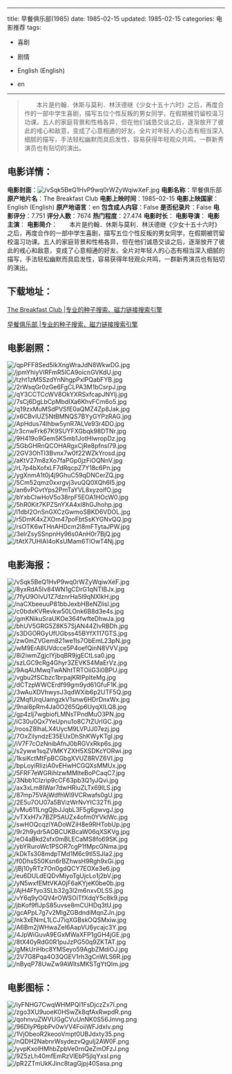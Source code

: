 
---
title: 早餐俱乐部(1985)
date: 1985-02-15
updated: 1985-02-15
categories: 电影推荐
tags:
- 喜剧
- 剧情

- English (English)
- en
---


> 　　本片是约翰．休斯与莫利．林沃德继《少女十五十六时》之后，再度合作的一部中学生喜剧，描写五位个性反叛的男女同学，在假期被罚留校温习功课。五人的家庭背景和性格各异，但在他们诚恳交谈之后，逐渐放开了彼此的戒心和敌意，变成了心意相通的好友。全片对年轻人的心态有相当深入细腻的描写，手法轻松幽默而具启发性，容易获得年轻观众共鸣，一群新秀演员也有贴切的演出。

## **电影详情**：

**电影封面**：<img src="https://image.tmdb.org/t/p/w200/vSqk5BeQ1HvP9wq0rWZyWqiwXeF.jpg" alt="/vSqk5BeQ1HvP9wq0rWZyWqiwXeF.jpg" title="/vSqk5BeQ1HvP9wq0rWZyWqiwXeF.jpg">
**电影名称**：早餐俱乐部
**原产地片名**：The Breakfast Club
**电影上映时间**：1985-02-15
**电影上映国家**：English (English)
**原产地语言**：en
**包含成人内容**：False
**是否纪录片**：False
**电影评分**：7.751
**评分人数**：7674
**热门程度**：27.474
**电影时长**：
**电影导演**：
**电影主演**：
**电影简介**：　　本片是约翰．休斯与莫利．林沃德继《少女十五十六时》之后，再度合作的一部中学生喜剧，描写五位个性反叛的男女同学，在假期被罚留校温习功课。五人的家庭背景和性格各异，但在他们诚恳交谈之后，逐渐放开了彼此的戒心和敌意，变成了心意相通的好友。全片对年轻人的心态有相当深入细腻的描写，手法轻松幽默而具启发性，容易获得年轻观众共鸣，一群新秀演员也有贴切的演出。

## **下载地址**：
[The Breakfast Club |专业的种子搜索、磁力链接搜索引擎](https://movie.amd794.com:2083/?search=The%20Breakfast%20Club&ordering=&mode=match_phrase&page_size=10&page=1)

[早餐俱乐部 |专业的种子搜索、磁力链接搜索引擎](https://movie.amd794.com:2083/?search=%E6%97%A9%E9%A4%90%E4%BF%B1%E4%B9%90%E9%83%A8&ordering=&mode=match_phrase&page_size=10&page=1)
 

## **电影剧照**：
<img src="https://image.tmdb.org/t/p/original/qpPFF8Sed5lkXngWraJdN8WkwDG.jpg" alt="/qpPFF8Sed5lkXngWraJdN8WkwDG.jpg" title="/qpPFF8Sed5lkXngWraJdN8WkwDG.jpg"><img src="https://image.tmdb.org/t/p/original/jpmYhiyVIRFmR5lCA9oicnGVKdU.jpg" alt="/jpmYhiyVIRFmR5lCA9oicnGVKdU.jpg" title="/jpmYhiyVIRFmR5lCA9oicnGVKdU.jpg"><img src="https://image.tmdb.org/t/p/original/tzht1zMSSzdYnNhgpPxlPQabFYB.jpg" alt="/tzht1zMSSzdYnNhgpPxlPQabFYB.jpg" title="/tzht1zMSSzdYnNhgpPxlPQabFYB.jpg"><img src="https://image.tmdb.org/t/p/original/2rWsqGr0zGe6FgCLPA3M1bCsrpJ.jpg" alt="/2rWsqGr0zGe6FgCLPA3M1bCsrpJ.jpg" title="/2rWsqGr0zGe6FgCLPA3M1bCsrpJ.jpg"><img src="https://image.tmdb.org/t/p/original/qY3CCTCcWV8OkYXRSxfcapJNYlj.jpg" alt="/qY3CCTCcWV8OkYXRSxfcapJNYlj.jpg" title="/qY3CCTCcWV8OkYXRSxfcapJNYlj.jpg"><img src="https://image.tmdb.org/t/p/original/7sCj6DgLbCpMbdIXa6KhvFCm6o5.jpg" alt="/7sCj6DgLbCpMbdIXa6KhvFCm6o5.jpg" title="/7sCj6DgLbCpMbdIXa6KhvFCm6o5.jpg"><img src="https://image.tmdb.org/t/p/original/q19zxMuMSdPVSfE0aQMZ4Zp8Jak.jpg" alt="/q19zxMuMSdPVSfE0aQMZ4Zp8Jak.jpg" title="/q19zxMuMSdPVSfE0aQMZ4Zp8Jak.jpg"><img src="https://image.tmdb.org/t/p/original/x6CBvIUZ5NtBMNQS7BYyGYPzRAG.jpg" alt="/x6CBvIUZ5NtBMNQS7BYyGYPzRAG.jpg" title="/x6CBvIUZ5NtBMNQS7BYyGYPzRAG.jpg"><img src="https://image.tmdb.org/t/p/original/ApHdus74lhbw5ynR7ALVe93r4DO.jpg" alt="/ApHdus74lhbw5ynR7ALVe93r4DO.jpg" title="/ApHdus74lhbw5ynR7ALVe93r4DO.jpg"><img src="https://image.tmdb.org/t/p/original/r3cnwFrk67K9SUYFXGbqk98DTNr.jpg" alt="/r3cnwFrk67K9SUYFXGbqk98DTNr.jpg" title="/r3cnwFrk67K9SUYFXGbqk98DTNr.jpg"><img src="https://image.tmdb.org/t/p/original/9H419o9Gem5K5mb1JotHIwropDz.jpg" alt="/9H419o9Gem5K5mb1JotHIwropDz.jpg" title="/9H419o9Gem5K5mb1JotHIwropDz.jpg"><img src="https://image.tmdb.org/t/p/original/5GbGHRnQCOHARgxCjRe8pfnsI79.jpg" alt="/5GbGHRnQCOHARgxCjRe8pfnsI79.jpg" title="/5GbGHRnQCOHARgxCjRe8pfnsI79.jpg"><img src="https://image.tmdb.org/t/p/original/2GV3OhTI3Bvnx7w0f22WZkYrosd.jpg" alt="/2GV3OhTI3Bvnx7w0f22WZkYrosd.jpg" title="/2GV3OhTI3Bvnx7w0f22WZkYrosd.jpg"><img src="https://image.tmdb.org/t/p/original/aKtV27m8zXo7faPGp0jzFiOQNnV.jpg" alt="/aKtV27m8zXo7faPGp0jzFiOQNnV.jpg" title="/aKtV27m8zXo7faPGp0jzFiOQNnV.jpg"><img src="https://image.tmdb.org/t/p/original/rL7p4bXofxLF7dRqcpZ7Y18c6Pn.jpg" alt="/rL7p4bXofxLF7dRqcpZ7Y18c6Pn.jpg" title="/rL7p4bXofxLF7dRqcpZ7Y18c6Pn.jpg"><img src="https://image.tmdb.org/t/p/original/ygXnmA1t0j4j9GhuC59qDNCerZQ.jpg" alt="/ygXnmA1t0j4j9GhuC59qDNCerZQ.jpg" title="/ygXnmA1t0j4j9GhuC59qDNCerZQ.jpg"><img src="https://image.tmdb.org/t/p/original/5Cm52qmz0xxrgvj3vuQQ0XQh6l5.jpg" alt="/5Cm52qmz0xxrgvj3vuQQ0XQh6l5.jpg" title="/5Cm52qmz0xxrgvj3vuQQ0XQh6l5.jpg"><img src="https://image.tmdb.org/t/p/original/an6vPGvtYps2PmTaYVL8xyzoifO.jpg" alt="/an6vPGvtYps2PmTaYVL8xyzoifO.jpg" title="/an6vPGvtYps2PmTaYVL8xyzoifO.jpg"><img src="https://image.tmdb.org/t/p/original/bYxbClwHoV5o38rpF5EOA1HOcW0.jpg" alt="/bYxbClwHoV5o38rpF5EOA1HOcW0.jpg" title="/bYxbClwHoV5o38rpF5EOA1HOcW0.jpg"><img src="https://image.tmdb.org/t/p/original/5hR0Kit7KPZSnYXA4xl8hGJhohp.jpg" alt="/5hR0Kit7KPZSnYXA4xl8hGJhohp.jpg" title="/5hR0Kit7KPZSnYXA4xl8hGJhohp.jpg"><img src="https://image.tmdb.org/t/p/original/l1dbI2OnSnGXCzGwmoSBKD6VDOL.jpg" alt="/l1dbI2OnSnGXCzGwmoSBKD6VDOL.jpg" title="/l1dbI2OnSnGXCzGwmoSBKD6VDOL.jpg"><img src="https://image.tmdb.org/t/p/original/r5DmK4xZXOm47poFbtSsKYGNvQQ.jpg" alt="/r5DmK4xZXOm47poFbtSsKYGNvQQ.jpg" title="/r5DmK4xZXOm47poFbtSsKYGNvQQ.jpg"><img src="https://image.tmdb.org/t/p/original/rsOTK6wTHnAHDcm2l8mFTytaJPW.jpg" alt="/rsOTK6wTHnAHDcm2l8mFTytaJPW.jpg" title="/rsOTK6wTHnAHDcm2l8mFTytaJPW.jpg"><img src="https://image.tmdb.org/t/p/original/3elrZsySSnpnHy96s0AnH0r7BjQ.jpg" alt="/3elrZsySSnpnHy96s0AnH0r7BjQ.jpg" title="/3elrZsySSnpnHy96s0AnH0r7BjQ.jpg"><img src="https://image.tmdb.org/t/p/original/tAtX7UHlAI4oKsUMam6TIOwT4Nj.jpg" alt="/tAtX7UHlAI4oKsUMam6TIOwT4Nj.jpg" title="/tAtX7UHlAI4oKsUMam6TIOwT4Nj.jpg">

## **电影海报**：
<img src="https://image.tmdb.org/t/p/original/vSqk5BeQ1HvP9wq0rWZyWqiwXeF.jpg" alt="/vSqk5BeQ1HvP9wq0rWZyWqiwXeF.jpg" title="/vSqk5BeQ1HvP9wq0rWZyWqiwXeF.jpg"><img src="https://image.tmdb.org/t/p/original/8yxRdA5Iv84WN1gCDrG1qNTIBJx.jpg" alt="/8yxRdA5Iv84WN1gCDrG1qNTIBJx.jpg" title="/8yxRdA5Iv84WN1gCDrG1qNTIBJx.jpg"><img src="https://image.tmdb.org/t/p/original/7fyU9OIvU1Z7dznrHa5l9qNXIkH.jpg" alt="/7fyU9OIvU1Z7dznrHa5l9qNXIkH.jpg" title="/7fyU9OIvU1Z7dznrHa5l9qNXIkH.jpg"><img src="https://image.tmdb.org/t/p/original/naCXbeeuuP81bbJexbHBeNZlisl.jpg" alt="/naCXbeeuuP81bbJexbHBeNZlisl.jpg" title="/naCXbeeuuP81bbJexbHBeNZlisl.jpg"><img src="https://image.tmdb.org/t/p/original/c0bdxKVRevkw50LOnk6B8d3e4s.jpg" alt="/c0bdxKVRevkw50LOnk6B8d3e4s.jpg" title="/c0bdxKVRevkw50LOnk6B8d3e4s.jpg"><img src="https://image.tmdb.org/t/p/original/gmKNikuSraUKOe364fwfteDhwJa.jpg" alt="/gmKNikuSraUKOe364fwfteDhwJa.jpg" title="/gmKNikuSraUKOe364fwfteDhwJa.jpg"><img src="https://image.tmdb.org/t/p/original/bhUV5GRG5Z8K57SjAN44ZIvRBDh.jpg" alt="/bhUV5GRG5Z8K57SjAN44ZIvRBDh.jpg" title="/bhUV5GRG5Z8K57SjAN44ZIvRBDh.jpg"><img src="https://image.tmdb.org/t/p/original/s3DGORGyUfUGbss45BYfX117GTS.jpg" alt="/s3DGORGyUfUGbss45BYfX117GTS.jpg" title="/s3DGORGyUfUGbss45BYfX117GTS.jpg"><img src="https://image.tmdb.org/t/p/original/zw0mZVGem821we1Is7ObEmL23pN.jpg" alt="/zw0mZVGem821we1Is7ObEmL23pN.jpg" title="/zw0mZVGem821we1Is7ObEmL23pN.jpg"><img src="https://image.tmdb.org/t/p/original/wM9ErA8UVdcce5P4oefQinN8VVV.jpg" alt="/wM9ErA8UVdcce5P4oefQinN8VVV.jpg" title="/wM9ErA8UVdcce5P4oefQinN8VVV.jpg"><img src="https://image.tmdb.org/t/p/original/8i2iwmZgjcIYjbqBR9jgECtLsa0.jpg" alt="/8i2iwmZgjcIYjbqBR9jgECtLsa0.jpg" title="/8i2iwmZgjcIYjbqBR9jgECtLsa0.jpg"><img src="https://image.tmdb.org/t/p/original/szLGC9cRg4Ghyr3ZEVK54MaErVz.jpg" alt="/szLGC9cRg4Ghyr3ZEVK54MaErVz.jpg" title="/szLGC9cRg4Ghyr3ZEVK54MaErVz.jpg"><img src="https://image.tmdb.org/t/p/original/9AqAUMwqTwANhtTRTOiiG3i0BPU.jpg" alt="/9AqAUMwqTwANhtTRTOiiG3i0BPU.jpg" title="/9AqAUMwqTwANhtTRTOiiG3i0BPU.jpg"><img src="https://image.tmdb.org/t/p/original/vgbu2fSCbzc1brpajKRlPpIteMg.jpg" alt="/vgbu2fSCbzc1brpajKRlPpIteMg.jpg" title="/vgbu2fSCbzc1brpajKRlPpIteMg.jpg"><img src="https://image.tmdb.org/t/p/original/dCTzpWWCErdf99gm9yd61GfuF1K.jpg" alt="/dCTzpWWCErdf99gm9yd61GfuF1K.jpg" title="/dCTzpWWCErdf99gm9yd61GfuF1K.jpg"><img src="https://image.tmdb.org/t/p/original/3wAuXDVhwysJ3qdWXib6p2UTF5Q.jpg" alt="/3wAuXDVhwysJ3qdWXib6p2UTF5Q.jpg" title="/3wAuXDVhwysJ3qdWXib6p2UTF5Q.jpg"><img src="https://image.tmdb.org/t/p/original/2MqfUrqUamgzkV1snw6HDrDnxWx.jpg" alt="/2MqfUrqUamgzkV1snw6HDrDnxWx.jpg" title="/2MqfUrqUamgzkV1snw6HDrDnxWx.jpg"><img src="https://image.tmdb.org/t/p/original/9nai8pRm4Ja0O265Qp6UyqXlLQ8.jpg" alt="/9nai8pRm4Ja0O265Qp6UyqXlLQ8.jpg" title="/9nai8pRm4Ja0O265Qp6UyqXlLQ8.jpg"><img src="https://image.tmdb.org/t/p/original/gp4zlj7wgbiofLMNsTPndMuO3PN.jpg" alt="/gp4zlj7wgbiofLMNsTPndMuO3PN.jpg" title="/gp4zlj7wgbiofLMNsTPndMuO3PN.jpg"><img src="https://image.tmdb.org/t/p/original/iC30u0Qx7YeUpnu1o8C7tZUrlGC.jpg" alt="/iC30u0Qx7YeUpnu1o8C7tZUrlGC.jpg" title="/iC30u0Qx7YeUpnu1o8C7tZUrlGC.jpg"><img src="https://image.tmdb.org/t/p/original/roosZ8lhaLX4UycM9LVPJJ07ezj.jpg" alt="/roosZ8lhaLX4UycM9LVPJJ07ezj.jpg" title="/roosZ8lhaLX4UycM9LVPJJ07ezj.jpg"><img src="https://image.tmdb.org/t/p/original/7OxZilyndzE35EUxDhShKWyKTgI.jpg" alt="/7OxZilyndzE35EUxDhShKWyKTgI.jpg" title="/7OxZilyndzE35EUxDhShKWyKTgI.jpg"><img src="https://image.tmdb.org/t/p/original/iV7F7cOzNnibAfnJ0bRGVxRkp6s.jpg" alt="/iV7F7cOzNnibAfnJ0bRGVxRkp6s.jpg" title="/iV7F7cOzNnibAfnJ0bRGVxRkp6s.jpg"><img src="https://image.tmdb.org/t/p/original/s2yww1sqZVMKYZXH5XSDKcYORwi.jpg" alt="/s2yww1sqZVMKYZXH5XSDKcYORwi.jpg" title="/s2yww1sqZVMKYZXH5XSDKcYORwi.jpg"><img src="https://image.tmdb.org/t/p/original/1ksiKctMtFpBCGbgXVUZ8RVZ6VI.jpg" alt="/1ksiKctMtFpBCGbgXVUZ8RVZ6VI.jpg" title="/1ksiKctMtFpBCGbgXVUZ8RVZ6VI.jpg"><img src="https://image.tmdb.org/t/p/original/bpLoyiRIiziA0vEHwHCGQXsMMUx.jpg" alt="/bpLoyiRIiziA0vEHwHCGQXsMMUx.jpg" title="/bpLoyiRIiziA0vEHwHCGQXsMMUx.jpg"><img src="https://image.tmdb.org/t/p/original/5FRF7eWGRihlzwMMlteBoPCaqC7.jpg" alt="/5FRF7eWGRihlzwMMlteBoPCaqC7.jpg" title="/5FRF7eWGRihlzwMMlteBoPCaqC7.jpg"><img src="https://image.tmdb.org/t/p/original/3Nbb1Clzrip9cCF63pb3Q1yJQvi.jpg" alt="/3Nbb1Clzrip9cCF63pb3Q1yJQvi.jpg" title="/3Nbb1Clzrip9cCF63pb3Q1yJQvi.jpg"><img src="https://image.tmdb.org/t/p/original/ax3xLm8IWar7dwHRiuZLTx69lLS.jpg" alt="/ax3xLm8IWar7dwHRiuZLTx69lLS.jpg" title="/ax3xLm8IWar7dwHRiuZLTx69lLS.jpg"><img src="https://image.tmdb.org/t/p/original/87mp75VAjWdfhWl9VCRwafs0gU.jpg" alt="/87mp75VAjWdfhWl9VCRwafs0gU.jpg" title="/87mp75VAjWdfhWl9VCRwafs0gU.jpg"><img src="https://image.tmdb.org/t/p/original/2E5u7OU07a5BVizWrNvYIC32Tfi.jpg" alt="/2E5u7OU07a5BVizWrNvYIC32Tfi.jpg" title="/2E5u7OU07a5BVizWrNvYIC32Tfi.jpg"><img src="https://image.tmdb.org/t/p/original/vMu611LngQjbJJqbL3F5g6gwvgJ.jpg" alt="/vMu611LngQjbJJqbL3F5g6gwvgJ.jpg" title="/vMu611LngQjbJJqbL3F5g6gwvgJ.jpg"><img src="https://image.tmdb.org/t/p/original/vTXxH7x7BZP5AUZx4ofm0YVklWc.jpg" alt="/vTXxH7x7BZP5AUZx4ofm0YVklWc.jpg" title="/vTXxH7x7BZP5AUZx4ofm0YVklWc.jpg"><img src="https://image.tmdb.org/t/p/original/swHOQcqzlYADoWZiH8e9RHTobUp.jpg" alt="/swHOQcqzlYADoWZiH8e9RHTobUp.jpg" title="/swHOQcqzlYADoWZiH8e9RHTobUp.jpg"><img src="https://image.tmdb.org/t/p/original/9r2h9ydr5AOBCUKBcaW06qXSKVg.jpg" alt="/9r2h9ydr5AOBCUKBcaW06qXSKVg.jpg" title="/9r2h9ydr5AOBCUKBcaW06qXSKVg.jpg"><img src="https://image.tmdb.org/t/p/original/eO4aBkd2sfx0mBLECaMS8fo69SK.jpg" alt="/eO4aBkd2sfx0mBLECaMS8fo69SK.jpg" title="/eO4aBkd2sfx0mBLECaMS8fo69SK.jpg"><img src="https://image.tmdb.org/t/p/original/ybYRuroWc1PSOR7cgP1fMpcGNma.jpg" alt="/ybYRuroWc1PSOR7cgP1fMpcGNma.jpg" title="/ybYRuroWc1PSOR7cgP1fMpcGNma.jpg"><img src="https://image.tmdb.org/t/p/original/kDkTs308mdpTMd1M6c9tI5SJIa2.jpg" alt="/kDkTs308mdpTMd1M6c9tI5SJIa2.jpg" title="/kDkTs308mdpTMd1M6c9tI5SJIa2.jpg"><img src="https://image.tmdb.org/t/p/original/f0DhsS50Ksn6rBZhwsH9Rgh9xGi.jpg" alt="/f0DhsS50Ksn6rBZhwsH9Rgh9xGi.jpg" title="/f0DhsS50Ksn6rBZhwsH9Rgh9xGi.jpg"><img src="https://image.tmdb.org/t/p/original/jBj10yRTz7On0gdQCY7EOXe3e6.jpg" alt="/jBj10yRTz7On0gdQCY7EOXe3e6.jpg" title="/jBj10yRTz7On0gdQCY7EOXe3e6.jpg"><img src="https://image.tmdb.org/t/p/original/eu6DULdEQDvMiyoTgUjcLo1j2bV.jpg" alt="/eu6DULdEQDvMiyoTgUjcLo1j2bV.jpg" title="/eu6DULdEQDvMiyoTgUjcLo1j2bV.jpg"><img src="https://image.tmdb.org/t/p/original/yN5wxfEMtVKA0jF6aKYjeK0be0b.jpg" alt="/yN5wxfEMtVKA0jF6aKYjeK0be0b.jpg" title="/yN5wxfEMtVKA0jF6aKYjeK0be0b.jpg"><img src="https://image.tmdb.org/t/p/original/AjH4Ffyo3SLb32g3l2m6nxvDLSS.jpg" alt="/AjH4Ffyo3SLb32g3l2m6nxvDLSS.jpg" title="/AjH4Ffyo3SLb32g3l2m6nxvDLSS.jpg"><img src="https://image.tmdb.org/t/p/original/vY6q9yOQV4rOWSOiTfXdqY5c8k9.jpg" alt="/vY6q9yOQV4rOWSOiTfXdqY5c8k9.jpg" title="/vY6q9yOQV4rOWSOiTfXdqY5c8k9.jpg"><img src="https://image.tmdb.org/t/p/original/jbKof9flJpS85uvse8mCUHDq3tU.jpg" alt="/jbKof9flJpS85uvse8mCUHDq3tU.jpg" title="/jbKof9flJpS85uvse8mCUHDq3tU.jpg"><img src="https://image.tmdb.org/t/p/original/gcAPpL7g7v2MlgZGBdndiMqnZJn.jpg" alt="/gcAPpL7g7v2MlgZGBdndiMqnZJn.jpg" title="/gcAPpL7g7v2MlgZGBdndiMqnZJn.jpg"><img src="https://image.tmdb.org/t/p/original/nk3xENmL1LCJ7iqXGBskOQSMxiw.jpg" alt="/nk3xENmL1LCJ7iqXGBskOQSMxiw.jpg" title="/nk3xENmL1LCJ7iqXGBskOQSMxiw.jpg"><img src="https://image.tmdb.org/t/p/original/A6Bm2jWHwaZeI6AapVU6ycajc3Y.jpg" alt="/A6Bm2jWHwaZeI6AapVU6ycajc3Y.jpg" title="/A6Bm2jWHwaZeI6AapVU6ycajc3Y.jpg"><img src="https://image.tmdb.org/t/p/original/4JpWiGuvA9EGxMWaXFP1gGH4jGE.jpg" alt="/4JpWiGuvA9EGxMWaXFP1gGH4jGE.jpg" title="/4JpWiGuvA9EGxMWaXFP1gGH4jGE.jpg"><img src="https://image.tmdb.org/t/p/original/8tX40yRdG0R1puJzPG50q9ZKTAT.jpg" alt="/8tX40yRdG0R1puJzPG50q9ZKTAT.jpg" title="/8tX40yRdG0R1puJzPG50q9ZKTAT.jpg"><img src="https://image.tmdb.org/t/p/original/gMkUriHbc8YMSeyo59AgbZMdiOJ.jpg" alt="/gMkUriHbc8YMSeyo59AgbZMdiOJ.jpg" title="/gMkUriHbc8YMSeyo59AgbZMdiOJ.jpg"><img src="https://image.tmdb.org/t/p/original/2V7G8Pqa4O3QGEV1rh3gCnWLS6R.jpg" alt="/2V7G8Pqa4O3QGEV1rh3gCnWLS6R.jpg" title="/2V7G8Pqa4O3QGEV1rh3gCnWLS6R.jpg"><img src="https://image.tmdb.org/t/p/original/nByqP78UwZw9AWltsMKSTgYtQIm.jpg" alt="/nByqP78UwZw9AWltsMKSTgYtQIm.jpg" title="/nByqP78UwZw9AWltsMKSTgYtQIm.jpg">

## **电影图标**：
<img src="https://image.tmdb.org/t/p/original/iyFNHG7CwqWHMPQI1FsDjczZx7I.png" alt="/iyFNHG7CwqWHMPQI1FsDjczZx7I.png" title="/iyFNHG7CwqWHMPQI1FsDjczZx7I.png"><img src="https://image.tmdb.org/t/p/original/zgo3XU9uoeK0HSwZk8qfAxRwpdR.png" alt="/zgo3XU9uoeK0HSwZk8qfAxRwpdR.png" title="/zgo3XU9uoeK0HSwZk8qfAxRwpdR.png"><img src="https://image.tmdb.org/t/p/original/qohnvuZWVUGgCVuUnNK0S56Jmng.png" alt="/qohnvuZWVUGgCVuUnNK0S56Jmng.png" title="/qohnvuZWVUGgCVuUnNK0S56Jmng.png"><img src="https://image.tmdb.org/t/p/original/96DlyP6pbPv0wVV4FoiiWFJdxIv.png" alt="/96DlyP6pbPv0wVV4FoiiWFJdxIv.png" title="/96DlyP6pbPv0wVV4FoiiWFJdxIv.png"><img src="https://image.tmdb.org/t/p/original/1VjObeoR2keooVmpt0UBJdxty35.png" alt="/1VjObeoR2keooVmpt0UBJdxty35.png" title="/1VjObeoR2keooVmpt0UBJdxty35.png"><img src="https://image.tmdb.org/t/p/original/nQDH2NabnrWsydezvQguIj2AW0F.png" alt="/nQDH2NabnrWsydezvQguIj2AW0F.png" title="/nQDH2NabnrWsydezvQguIj2AW0F.png"><img src="https://image.tmdb.org/t/p/original/yvpKxolHMhbZpbVe0rnQeZmOFzJ.png" alt="/yvpKxolHMhbZpbVe0rnQeZmOFzJ.png" title="/yvpKxolHMhbZpbVe0rnQeZmOFzJ.png"><img src="https://image.tmdb.org/t/p/original/9Z5zLh40mfEmRzVlEbP5jlqYxsl.png" alt="/9Z5zLh40mfEmRzVlEbP5jlqYxsl.png" title="/9Z5zLh40mfEmRzVlEbP5jlqYxsl.png"><img src="https://image.tmdb.org/t/p/original/pR2ZTmUkKJinc8tagGjpj40Sasa.png" alt="/pR2ZTmUkKJinc8tagGjpj40Sasa.png" title="/pR2ZTmUkKJinc8tagGjpj40Sasa.png">
